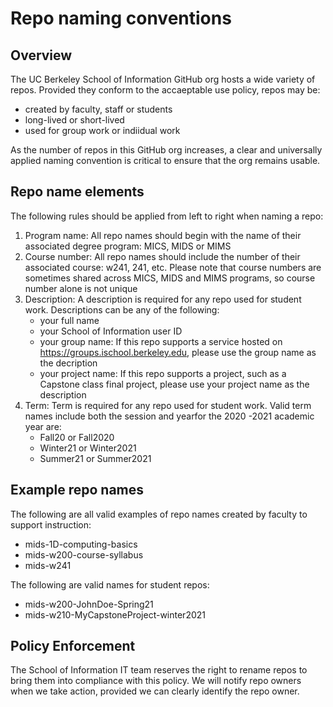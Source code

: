 # Repo naming conventions

## Overview

The UC Berkeley School of Information GitHub org hosts a wide variety of repos. Provided they conform to the accaeptable use policy, repos may be:

* created by faculty, staff or students
* long-lived or short-lived
* used for group work or indiidual work

As the number of repos in this GitHub org increases, a clear and universally applied naming convention is critical to ensure that the org remains usable.

## Repo name elements

The following rules should be applied from left to right when naming a repo:

1. Program name: All repo names should begin with the name of their associated degree program:  MICS, MIDS or MIMS
2. Course number: All repo names should include the number of their associated course: w241, 241, etc.  Please note that course numbers are sometimes shared across MICS, MIDS and MIMS programs, so course number alone is not unique
3. Description: A description is required for any repo used for student work.  Descriptions can be any of the following:
    * your full name
    * your School of Information user ID
    * your group name: If this repo supports a service hosted on https://groups.ischool.berkeley.edu, please use the group name as the decription
    * your project name: If this repo supports a project, such as a Capstone class final project, please use your project name as the description
4. Term: Term is required for any repo used for student work.  Valid term names include both the session and yearfor the 2020 -2021 academic year are:
    * Fall20 or Fall2020
    * Winter21 or Winter2021
    * Summer21 or Summer2021

## Example repo names

The following are all valid examples of repo names created by faculty to support instruction:

* mids-1D-computing-basics
* mids-w200-course-syllabus 
* mids-w241

The following are valid names for student repos:

* mids-w200-JohnDoe-Spring21
* mids-w210-MyCapstoneProject-winter2021


## Policy Enforcement

The School of Information IT team reserves the right to rename repos to bring them into compliance with this policy. We will notify repo owners when we take action, provided we can clearly identify the repo owner.
